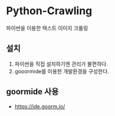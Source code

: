 # Python-Crawling
파이썬을 이용한 텍스트 이미지 크롤링

## 설치 ##
1. 파이썬을 직접 설치하기엔 관리가 불편하다.
2. gooormide를 이용한 개발환경을 구성한다.

## goormide 사용 ##
- https://ide.goorm.io/
